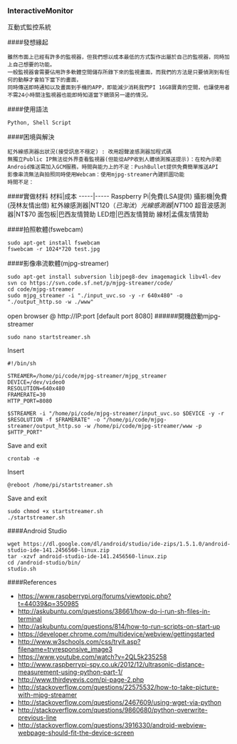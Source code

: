 ### InteractiveMonitor
互動式監控系統

####發想緣起
```
雖然市面上已經有許多的監視器，但我們想以成本最低的方式製作出屬於自己的監視器，同時加上自己想要的功能。
一般監視器會需要佔用許多軟體空間儲存所錄下來的監視畫面，而我們的方法是只要偵測到有任何的動靜才會拍下當下的畫面，
同時傳送即時通知以及畫面到手機的APP，即能減少消耗我們PI 16GB寶貴的空間，也讓使用者不需24小時關注監視器也能即時知道當下鏡頭另一邊的情況。
```
####使用語法
```
Python, Shell Script
```
####困境與解決
```
紅外線感測器出狀況(接受訊息不穩定) : 改用超聲波感測器加程式碼
無獨立Public IP無法從外界查看監視器(但能從APP收到人體偵測推送提示)：在校內示範
Android推送需加入GCM服務，時間與能力上的不足：PushBullet提供免費簡單推送API
影像串流無法與拍照同時使用Webcam：使用mjpg-streamer內建抓圖功能
時間不足：
```

####實做材料
材料|成本
-----|-----
Raspberry Pi|免費(LSA提供)
攝影機|免費(茂林友情出借)
紅外線感測器|NT$120（已淘汰）
光線感測器|NT$100
超音波感測器|NT$70
面包板|巴西友情贊助
LED燈|巴西友情贊助
線材|孟儒友情贊助

####拍照軟體(fswebcam)
```
sudo apt-get install fswebcam
fswebcam -r 1024*720 test.jpg
```

####影像串流軟體(mjpg-streamer)
```
sudo apt-get install subversion libjpeg8-dev imagemagick libv4l-dev
svn co https://svn.code.sf.net/p/mjpg-streamer/code/
cd code/mjpg-streamer
sudo mjpg_streamer -i "./input_uvc.so -y -r 640x480" -o "./output_http.so -w ./www"
```
open browser @ http://IP:port [default port 8080]
######開機啟動mjpg-streamer
```
sudo nano startstreamer.sh
```
Insert
```
#!/bin/sh

STREAMER=/home/pi/code/mjpg-streamer/mjpg_streamer
DEVICE=/dev/video0
RESOLUTION=640x480
FRAMERATE=30
HTTP_PORT=8080

$STREAMER -i "/home/pi/code/mjpg-streamer/input_uvc.so $DEVICE -y -r $RESOLUTION -f $FRAMERATE" -o "/home/pi/code/mjpg-streamer/output_http.so -w /home/pi/code/mjpg-streamer/www -p $HTTP_PORT"
```
Save and exit
```
crontab -e
```
Insert
```
@reboot /home/pi/startstreamer.sh
```
Save and exit
```
sudo chmod +x startstreamer.sh
./startstreamer.sh
```

####Android Studio
```
wget https://dl.google.com/dl/android/studio/ide-zips/1.5.1.0/android-studio-ide-141.2456560-linux.zip
tar -xzvf android-studio-ide-141.2456560-linux.zip
cd /android-studio/bin/
studio.sh
```

####References
- https://www.raspberrypi.org/forums/viewtopic.php?t=44039&p=350985
- http://askubuntu.com/questions/38661/how-do-i-run-sh-files-in-terminal
- http://askubuntu.com/questions/814/how-to-run-scripts-on-start-up
- https://developer.chrome.com/multidevice/webview/gettingstarted
- http://www.w3schools.com/css/tryit.asp?filename=tryresponsive_image3
- https://www.youtube.com/watch?v=2QL5k235258
- http://www.raspberrypi-spy.co.uk/2012/12/ultrasonic-distance-measurement-using-python-part-1/
- http://www.thirdeyevis.com/pi-page-2.php
- http://stackoverflow.com/questions/22575532/how-to-take-picture-with-mjpg-streamer
- http://stackoverflow.com/questions/2467609/using-wget-via-python
- http://stackoverflow.com/questions/9860680/python-overwrite-previous-line
- http://stackoverflow.com/questions/3916330/android-webview-webpage-should-fit-the-device-screen
